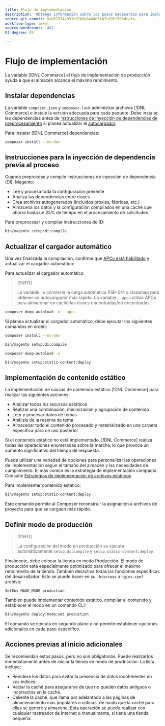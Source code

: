 ```yaml
---
title: Flujo de implementación
description: 'Obtenga información sobre los pasos necesarios para implementar Adobe Commerce o Magento Open Source en un entorno de producción. '
source-git-commit: 9ab52374e031bd2b0a846dd5f47c89ff788dcafa
workflow-type: tm+mt
source-wordcount: '482'
ht-degree: 0%

---
```



# Flujo de implementación

La variable [!DNL Commerce] el flujo de implementación de producción ayuda a que el almacén alcance el máximo rendimiento.

## Instalar dependencias

La variable `composer.json` y `composer.lock` administrar archivos [!DNL Commerce] e instale la versión adecuada para cada paquete. Debe instalar las dependencias antes de [instrucciones de inyección de dependencias de preprocesamiento](#preprocess-dependency-injection-instructions) si planea actualizar el [autocargador](#update-the-autoloader).

Para instalar [!DNL Commerce] dependencias:

```bash
composer install --no-dev
```

## Instrucciones para la inyección de dependencia previa al proceso

Cuando preprocese y compile instrucciones de inyección de dependencia (DI), Magento:

* Lee y procesa toda la configuración presente
* Analiza las dependencias entre clases
* Crea archivos autogenerados (incluidos proxies, fábricas, etc.)
* Almacena los datos y la configuración compilados en una caché que ahorra hasta un 25% de tiempo en el procesamiento de solicitudes

Para preprocesar y compilar instrucciones de ID:

```bash
bin/magento setup:di:compile
```

## Actualizar el cargador automático

Una vez finalizada la compilación, confirme que [APCu está habilitado](https://devdocs.magento.com/guides/v2.4/performance-best-practices/software.html#php-settings) y actualizar el cargador automático:

Para actualizar el cargador automático:

>[!INFO]
>
>La variable `-o` convierte la carga automática PSR-0/4 a classmap para obtener un autocargador más rápido. La variable `--apcu` utiliza APCu para almacenar en caché las clases encontradas/no encontradas.

```bash
composer dump-autoload -o --apcu
```

Si planea actualizar el cargador automático, debe ejecutar los siguientes comandos en orden:

```bash
composer install --no-dev
```

```bash
bin/magento setup:di:compile
```

```bash
composer dump-autoload -o
```

```bash
bin/magento setup:static-content:deploy
```

## Implementación de contenido estático

La implementación de causas de contenido estático [!DNL Commerce] para realizar las siguientes acciones:

* Analizar todos los recursos estáticos
* Realizar una combinación, minimización y agrupación de contenido
* Leer y procesar datos de temas
* Análisis de la reserva de tema
* Almacenar todo el contenido procesado y materializado en una carpeta específica para un uso posterior

Si el contenido estático no está implementado, [!DNL Commerce] realiza todas las operaciones enumeradas sobre la marcha, lo que provoca un aumento significativo del tiempo de respuesta.

Puede utilizar una variedad de opciones para personalizar las operaciones de implementación según el tamaño del almacén y las necesidades de cumplimiento. El más común es la estrategia de implementación compacta. Consulte [Estrategias de implementación de archivos estáticos](https://devdocs.magento.com/guides/v2.4/config-guide/cli/config-cli-subcommands-static-deploy-strategies.html)

Para implementar contenido estático:

```bash
bin/magento setup:static-content:deploy
```

Este comando permite al Composer reconstruir la asignación a archivos de proyecto para que se carguen más rápido.

## Definir modo de producción

>[!INFO]
>
>La configuración del modo en producción se ejecuta automáticamente `setup:di:compile` y `setup:static-content:deploy`.

Finalmente, debe colocar la tienda en modo Producción. El modo de producción está especialmente optimizado para ofrecer el máximo rendimiento de la tienda. También desactiva todas las funciones específicas del desarrollador. Esto se puede hacer en su `.htaccess` o `nginx.conf` archivo:

`SetEnv MAGE_MODE production`

También puede implementar contenido estático, compilar el contenido y establecer el modo en un comando CLI:

```bash
bin/magento deploy:mode:set production
```

El comando se ejecuta en segundo plano y no permite establecer opciones adicionales en cada paso específico.

## Acciones previas al inicio adicionales

Se recomiendan estos pasos, pero no son obligatorios. Puede realizarlos inmediatamente antes de iniciar la tienda en modo de producción. La lista incluye:

* Reindexe los datos para evitar la presencia de datos incoherentes en sus índices.
* Vaciar la caché para asegurarse de que no queden datos antiguos o incorrectos en la caché.
* Caliente la caché, que llama por adelantado a las páginas de almacenamiento más populares o críticas, de modo que la caché para ellas se genere y almacene. Esta operación se puede realizar con cualquier rastreador de Internet o manualmente, si tiene una tienda pequeña.
